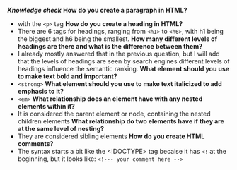 ***Knowledge check***
**How do you create a paragraph in HTML?**
- with the `<p>` tag
**How do you create a heading in HTML?**
- There are 6 tags for headings, ranging from `<h1>` to `<h6>`, with h1 being the biggest and h6 being the smallest.
**How many different levels of headings are there and what is the difference between them?**
- I already mostly answered that in the previous question, but I will add that the levels of headings are seen by search engines different levels of headings influence the semantic ranking.
**What element should you use to make text bold and important?**
- `<strong>`
**What element should you use to make text italicized to add emphasis to it?**
- `<em>`
**What relationship does an element have with any nested elements within it?**
- It is considered the parent element or node, containing the nested children elements
**What relationship do two elements have if they are at the same level of nesting?**
- They are considered sibling elements
**How do you create HTML comments?**
- The syntax starts a bit like the <!DOCTYPE> tag becaise it has `<!` at the beginning, but it looks like: `<!--- your comment here -->`